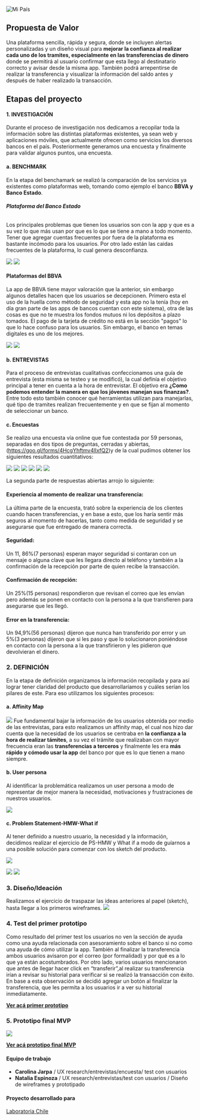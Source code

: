 ![Mi País](https://i.imgur.com/Erm9BXg.png)
## Propuesta de Valor

Una plataforma sencilla, rápida y segura, donde se incluyen alertas personalizadas y un diseño visual para **mejorar la confianza al realizar cada uno de los tramites, especialmente en las transferencias de dinero** donde se permitirá al usuario confirmar que esta llego al destinatario correcto y avisar desde la misma app. También podrá arrepentirse de realizar la transferencia y visualizar la información del saldo antes y después de haber realizado la transacción.


## Etapas del proyecto

#### 1. INVESTIGACIÓN
Durante el proceso de investigación nos dedicamos a recopilar toda la información sobre las distintas plataformas existentes, ya sean web y aplicaciones móviles, que actualmente ofrecen como servicios los diversos bancos en el país. Posteriormente generamos una encuesta y finalmente para validar algunos puntos, una encuesta.


#### **a. BENCHMARK**
En la etapa del benchamark se realizó la comparación de los servicios ya existentes como plataformas web, tomando como ejemplo el banco **BBVA y Banco Estado**.

###### **Plataforma del Banco Estado**
Los principales problemas que tienen los usuarios son con la app y que es a su vez lo que más usan por que es lo que se tiene a mano a todo momento.
Tener que agregar cuentas frecuentes por fuera de la plataforma es bastante incómodo para los usuarios.
Por otro lado están las caidas frecuentes de la plataforma, lo cual genera desconfianza.

![](https://i.imgur.com/gul73sp.jpg)
![](https://i.imgur.com/YSlBbkb.jpg)


#### **Plataformas del BBVA**
La app de BBVA tiene mayor valoración que la anterior, sin embargo algunos detalles hacen que los usuarios se decepcionen.
Primero esta el uso de la huella como método de seguridad y esta app no la tenía (hoy en día gran parte de las apps de bancos cuentan con este sistema), otra de las cosas es que no te muestra los fondos mutuos ni los depósitos a plazo tomados. El pago de la tarjeta de crédito no está en la sección "pagos" lo que lo hace confuso para los usuarios.
Sin embargo, el banco en temas digitales es uno de los mejores.

![](https://i.imgur.com/aTmltrZ.png)
![](https://i.imgur.com/Sk7zl0i.png)

#### **b. ENTREVISTAS**

Para el proceso de entrevistas cualitativas confeccionamos una guía de entrevista (esta misma se testeo y se modificó), la cual definía el objetivo principal a tener en cuenta a la hora de entrevistar.
El objetivo era **¿Como podemos entender la manera en que los jóvenes manejan sus finanzas?**. Entre todo esto también conocer qué herramientas utilizan para manejarlas, qué tipo de tramites realizan frecuentemente y en que se fijan al momento de seleccionar un banco.


#### **c. Encuestas**

Se realizo una encuesta vía online que fue contestada por 59 personas, separadas en dos tipos de preguntas, cerradas y abiertas, (https://goo.gl/forms/4HcgYhftmv4lIxfQ2)y de la cual pudimos obtener los siguientes resultados cuantitativos:

![](https://i.imgur.com/It39ibu.png)
![](https://i.imgur.com/ajslels.png)
![](https://i.imgur.com/Kuu5wis.png)
![](https://i.imgur.com/L4zNPa3.png)
![](https://i.imgur.com/VDOyNYR.png)
![](https://i.imgur.com/AJV9ti9.png)

La segunda parte de respuestas abiertas arrojo lo siguiente:

#### **Experiencia al momento de realizar una transferencia:**

La última parte de la encuesta, trató sobre la experiencia de los clientes cuando hacen transferencias, y en base a esto, que los haría sentir más seguros al momento de hacerlas, tanto como medida de seguridad y se asegurarse que fue entregado de manera correcta.

#### **Seguridad:** 

Un 11, 86%(7 personas) esperan mayor seguridad si contaran con un mensaje o alguna clave que les llegara directo al teléfono y también a la confirmación de la recepción por parte de quien recibe la transacción.

#### **Confirmación de recepción:** 

Un 25%(15 personas) respondieron que revisan el correo que les envían pero además se ponen en contacto con la persona a la que transfieren para asegurarse que les llegó.

#### **Error en la transferencia:** 

Un 94,9%(56 personas) dijeron que nunca han transferido por error y un 5%(3 personas) dijeron que si les paso y que lo solucionaron poniéndose en contacto con la persona a la que transfirieron y les pidieron que devolvieran el dinero.

### 2. DEFINICIÓN

En la etapa de definición organizamos la información recopilada y para así lograr tener claridad del producto que desarrollaríamos y cuáles serían los pilares de este. Para eso utilizamos los siguientes procesos:

#### **a.	Affinity Map**
![](https://i.imgur.com/hTilQ9f.jpg)
Fue fundamental bajar la información de los usuarios obtenida por medio de las entrevistas, para esto realizamos un affinity map, el cual nos hizo dar cuenta que la necesidad de los usuarios se centraba en **la confianza a la hora de realizar támites**, a su vez el trámite que realizaban con mayor frecuencia eran las **transferencias a terceros** y finalmente les era **más rápido y cómodo usar la app** del banco por que es lo que tienen a mano siempre.

#### **b.	User persona**
Al identificar la problemática realizamos un user persona a modo de representar de mejor manera la necesidad, motivaciones y frustraciones de nuestros usuarios.

![](https://i.imgur.com/KuTaDna.png)

#### **c.	Problem Statement-HMW-What if**
Al tener definido a nuestro usuario, la necesidad y la información, decidimos realizar el ejercicio de PS-HMW y What if a modo de guíarnos a una posible solución para comenzar con los sketch del producto.

![](https://i.imgur.com/K9DuEzl.png)

![](https://i.imgur.com/jJ9RDur.png)
![](https://i.imgur.com/pOhHpNM.png)

### 3. Diseño/Ideación
Realizamos el ejercicio de traspazar las ideas anteriores al papel (sketch), hasta llegar a los primeros wireframes.
![](https://i.imgur.com/tGZHaWE.jpg)

    
### 4. Test del primer prototipo
Como resultado del primer test los usuarios no ven la sección de ayuda como una ayuda relacionada con asesoramiento sobre el banco si no como una ayuda de cómo utilizar la app.
También al finalizar la transferencia ambos usuarios avisaron por el correo (por formalidad) y por qué es a lo que ya están acostumbrados.
Por otro lado, varios usuarios mencionaron que antes de llegar hacer click en “transferir”,al realizar su transferencia irían a revisar su historial para verificar si se realizó la transacción con éxito. En base a esta observación se decidió agregar un botón al finalizar la transferencia, que les permita a los usuarios ir a ver su historial inmediatamente.

**[Ver acá primer prototipo](https://marvelapp.com/40gc26b/screen/39114286)**

### 5. Prototipo final MVP

![](https://i.imgur.com/mGOJD7N.jpg)

**[Ver acá prototipo final MVP](https://www.figma.com/proto/f7FVLmdAHb2LDEEcFoKblGcA/Banca-digital-Mi-Pais?scaling=contain&node-id=12%3A5)**

#### Equipo de trabajo
* **Carolina Jarpa** / UX research/entrevistas/encuesta/ test con usuarios
* **Natalia Espinoza** / UX research/entrevistas/test con usuarios / Diseño de wireframes y prototipado

#### Proyecto desarrollado para
[Laboratoria Chile](http://www.laboratoria.la)
